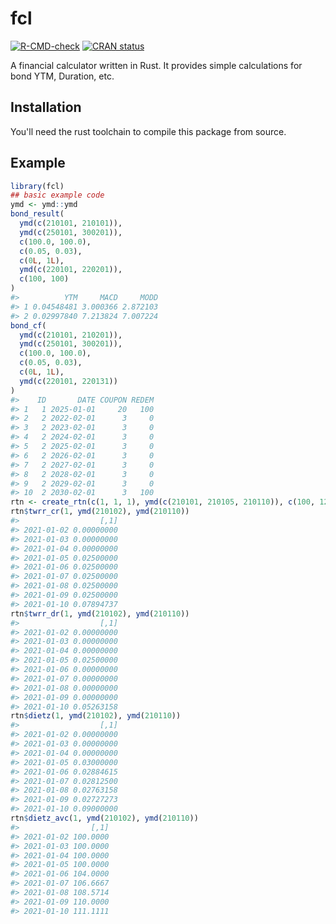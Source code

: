 
<!-- README.md is generated from README.Rmd. Please edit that file -->
# fcl

<!-- badges: start -->
[![R-CMD-check](https://github.com/shrektan/fcl/workflows/R-CMD-check/badge.svg)](https://github.com/shrektan/fcl/actions) [![CRAN status](https://www.r-pkg.org/badges/version/fcl)](https://CRAN.R-project.org/package=fcl) <!-- badges: end -->

A financial calculator written in Rust. It provides simple calculations for bond YTM, Duration, etc.

## Installation

You'll need the rust toolchain to compile this package from source.

## Example

``` r
library(fcl)
## basic example code
ymd <- ymd::ymd
bond_result(
  ymd(c(210101, 210101)),
  ymd(c(250101, 300201)),
  c(100.0, 100.0),
  c(0.05, 0.03),
  c(0L, 1L),
  ymd(c(220101, 220201)),
  c(100, 100)
)
#>          YTM     MACD     MODD
#> 1 0.04548481 3.000366 2.872103
#> 2 0.02997840 7.213824 7.007224
bond_cf(
  ymd(c(210101, 210201)),
  ymd(c(250101, 300201)),
  c(100.0, 100.0),
  c(0.05, 0.03),
  c(0L, 1L),
  ymd(c(220101, 220131))
)
#>    ID       DATE COUPON REDEM
#> 1   1 2025-01-01     20   100
#> 2   2 2022-02-01      3     0
#> 3   2 2023-02-01      3     0
#> 4   2 2024-02-01      3     0
#> 5   2 2025-02-01      3     0
#> 6   2 2026-02-01      3     0
#> 7   2 2027-02-01      3     0
#> 8   2 2028-02-01      3     0
#> 9   2 2029-02-01      3     0
#> 10  2 2030-02-01      3   100
rtn <- create_rtn(c(1, 1, 1), ymd(c(210101, 210105, 210110)), c(100, 123, 140), c(0, 3, 7))
rtn$twrr_cr(1, ymd(210102), ymd(210110))
#>                  [,1]
#> 2021-01-02 0.00000000
#> 2021-01-03 0.00000000
#> 2021-01-04 0.00000000
#> 2021-01-05 0.02500000
#> 2021-01-06 0.02500000
#> 2021-01-07 0.02500000
#> 2021-01-08 0.02500000
#> 2021-01-09 0.02500000
#> 2021-01-10 0.07894737
rtn$twrr_dr(1, ymd(210102), ymd(210110))
#>                  [,1]
#> 2021-01-02 0.00000000
#> 2021-01-03 0.00000000
#> 2021-01-04 0.00000000
#> 2021-01-05 0.02500000
#> 2021-01-06 0.00000000
#> 2021-01-07 0.00000000
#> 2021-01-08 0.00000000
#> 2021-01-09 0.00000000
#> 2021-01-10 0.05263158
rtn$dietz(1, ymd(210102), ymd(210110))
#>                  [,1]
#> 2021-01-02 0.00000000
#> 2021-01-03 0.00000000
#> 2021-01-04 0.00000000
#> 2021-01-05 0.03000000
#> 2021-01-06 0.02884615
#> 2021-01-07 0.02812500
#> 2021-01-08 0.02763158
#> 2021-01-09 0.02727273
#> 2021-01-10 0.09000000
rtn$dietz_avc(1, ymd(210102), ymd(210110))
#>                [,1]
#> 2021-01-02 100.0000
#> 2021-01-03 100.0000
#> 2021-01-04 100.0000
#> 2021-01-05 100.0000
#> 2021-01-06 104.0000
#> 2021-01-07 106.6667
#> 2021-01-08 108.5714
#> 2021-01-09 110.0000
#> 2021-01-10 111.1111
```

